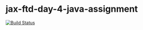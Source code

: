 jax-ftd-day-4-java-assignment
===

[![Build Status](https://travis-ci.org/Lexsonn/jax-ftd-day-4-java-assignment.svg?branch=Lexsonn)](https://travis-ci.org/Lexsonn/jax-ftd-day-4-java-assignment)
